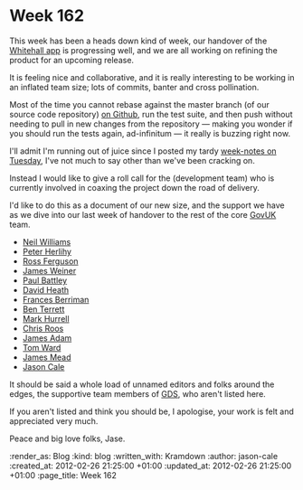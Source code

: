 Week 162
========

This week has been a heads down kind of week, our handover of the [Whitehall app][whitehall app] is progressing well, and we are all working on refining the product for an upcoming release.

It is feeling nice and collaborative, and it is really interesting to be working in an inflated team size; lots of commits, banter and cross pollination.

Most of the time you cannot rebase against the master branch (of our source code repository) [on Github](http://github.com/alphagov/whitehall), run the test suite, and then push without needing to pull in new changes from the repository &mdash; making you wonder if you should run the tests again, ad-infinitum &mdash; it really is buzzing right now.

I'll admit I'm running out of juice since I posted my tardy [week-notes on Tuesday](/week-161), I've not much to say other than we've been cracking on.

Instead I would like to give a roll call for the (development team) who is currently involved in coaxing the project down the road of delivery.

I'd like to do this as a document of our new size, and the support we have as we dive into our last week of handover to the rest of the core [GovUK][GovUK] team.

* [Neil Williams](http://twitter.com/neillyneil)
* [Peter Herlihy](http://twitter.com/yahoo_pete)
* [Ross Ferguson](http://twitter.com/rossferg)
* [James Weiner](http://twitter.com/jamesweiner)
* [Paul Battley](http://twitter.com/threedaymonk)
* [David Heath](http://twitter.com/dgheath21)
* [Frances Berriman](http://twitter.com/phae)
* [Ben Terrett](http://twitter.com/benterrett)
* [Mark Hurrell](http://twitter.com/markhurrell)
* [Chris Roos](http://twitter.com/chrisroos)
* [James Adam](http://twitter.com/lazyatom)
* [Tom Ward](http://twitter.com/tomafro)
* [James Mead](http://twitter.com/floehopper)
* [Jason Cale](http://twitter.com/jasoncale)

It should be said a whole load of unnamed editors and folks around the edges, the supportive team members of [GDS][GDS], who aren't listed here.

If you aren't listed and think you should be, I apologise, your work is felt and appreciated very much.

Peace and big love folks,
Jase.


[whitehall app]: http://digital.cabinetoffice.gov.uk/2011/08/24/government-corporate-websites-in-eye-popping-3d/
[GovUK]: http://gov.uk
[GDS]: http://digital.cabinetoffice.gov.uk/


:render_as: Blog
:kind: blog
:written_with: Kramdown
:author: jason-cale
:created_at: 2012-02-26 21:25:00 +01:00
:updated_at: 2012-02-26 21:25:00 +01:00
:page_title: Week 162